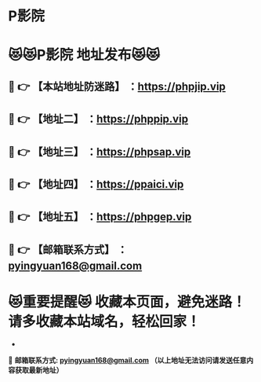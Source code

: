 # P影院
:heart_eyes_cat::heart_eyes_cat:P影院 地址发布:heart_eyes_cat::heart_eyes_cat:
==
:kiss: :point_right: 【本站地址防迷路】 ：https://phpjip.vip
------
:kiss: :point_right: 【地址二】 ：https://phppip.vip
------
:kiss: :point_right: 【地址三】 ：https://phpsap.vip
------
:kiss: :point_right: 【地址四】 ：https://ppaici.vip
------
:kiss: :point_right: 【地址五】 ：https://phpgep.vip
------
:kiss: :point_right: 【邮箱联系方式】 ：pyingyuan168@gmail.com
------
:heart_eyes_cat:重要提醒:heart_eyes_cat: 收藏本页面，避免迷路！请多收藏本站域名，轻松回家！
==

-

:love_letter: __邮箱联系方式: pyingyuan168@gmail.com （以上地址无法访问请发送任意内容获取最新地址）__

